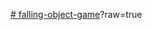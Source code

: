 [# falling-object-game](https://github.com/sezaras85/falling-object-game/blob/main/succinct%20pic.jpg)?raw=true
